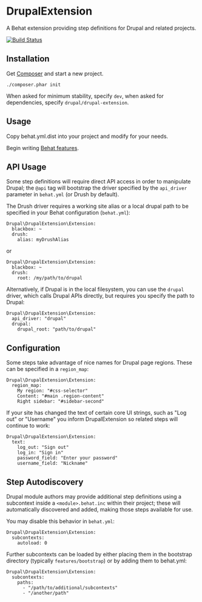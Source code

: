 DrupalExtension
===============

 A Behat extension providing step definitions for Drupal and related projects.

 [![Build Status](https://travis-ci.org/jhedstrom/drupalextension.png)](https://travis-ci.org/jhedstrom/drupalextension)


Installation
------------

  Get [Composer](http://getcomposer.org/download/) and start a new project.
   
    ./composer.phar init

  When asked for minimum stability, specify `dev`, when asked for dependencies,
  specify `drupal/drupal-extension`.


Usage
-----

  Copy behat.yml.dist into your project and modify for your needs.

  Begin writing [Behat features](http://docs.behat.org/).


API Usage
---------

  Some step definitions will require direct API access in order to manipulate
  Drupal; the `@api` tag will bootstrap the driver specified by the
  `api_driver` parameter in `behat.yml` (or Drush by default).

  The Drush driver requires a working site alias or a local drupal path to be
  specified in your Behat configuration (`behat.yml`):

    Drupal\DrupalExtension\Extension:
      blackbox: ~
      drush:
        alias: myDrushAlias

  or

    Drupal\DrupalExtension\Extension:
      blackbox: ~
      drush:
        root: /my/path/to/drupal

  Alternatively, if Drupal is in the local filesystem, you can use the `drupal`
  driver, which calls Drupal APIs directly, but requires you specify the path
  to Drupal:

    Drupal\DrupalExtension\Extension:
      api_driver: "drupal"
      drupal:
        drupal_root: "path/to/drupal"


Configuration
-------------

  Some steps take advantage of nice names for Drupal page regions. These can
  be specified in a `region_map`:

    Drupal\DrupalExtension\Extension:
      region_map:
        My region: "#css-selector"
        Content: "#main .region-content"
        Right sidebar: "#sidebar-second"


  If your site has changed the text of certain core UI strings, such as "Log
  out" or "Username" you inform DrupalExtension so related steps will continue
  to work:

    Drupal\DrupalExtension\Extension:
      text:
        log_out: "Sign out"
        log_in: "Sign in"
        password_field: "Enter your password"
        username_field: "Nickname"


Step Autodiscovery
------------------

  Drupal module authors may provide additional step definitions using a
  subcontext inside a `<module>.behat.inc` within their project; these will
  automatically discovered and added, making those steps available for use.

  You may disable this behavior in `behat.yml`:

    Drupal\DrupalExtension\Extension:
      subcontexts:
        autoload: 0
  
  Further subcontexts can be loaded by either placing them in the bootstrap
  directory (typically `features/bootstrap`) or by adding them to behat.yml:

    Drupal\DrupalExtension\Extension:
      subcontexts:
        paths:
          - "/path/to/additional/subcontexts"
          - "/another/path"
